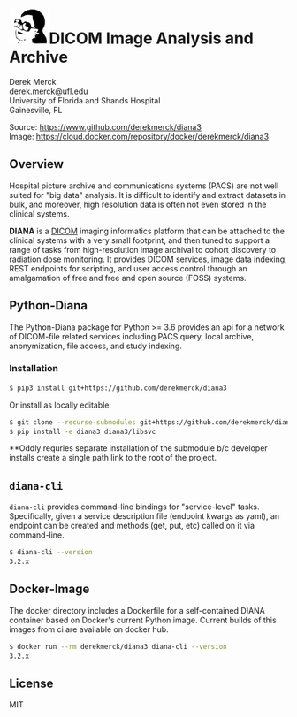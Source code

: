 ![logo](resources/images/diana_logo_sm.png)DICOM Image Analysis and Archive
==================

Derek Merck  
<derek.merck@ufl.edu>  
University of Florida and Shands Hospital  
Gainesville, FL  

Source: <https://www.github.com/derekmerck/diana3>  
Image:  <https://cloud.docker.com/repository/docker/derekmerck/diana3>


Overview
----------------

Hospital picture archive and communications systems (PACS) are not well suited for "big data" analysis.  It is difficult to identify and extract datasets in bulk, and moreover, high resolution data is often not even stored in the clinical systems.

**DIANA** is a [DICOM][] imaging informatics platform that can be attached to the clinical systems with a very small footprint, and then tuned to support a range of tasks from high-resolution image archival to cohort discovery to radiation dose monitoring.  It provides DICOM services, image data indexing, REST endpoints for scripting, and user access control through an amalgamation of free and free and open source (FOSS) systems.

[DICOM]: http://www.dicomstandard.org/


Python-Diana
----------------

The Python-Diana package for Python >= 3.6 provides an api for a network of DICOM-file related services including PACS query, local archive, anonymization, file access, and study indexing.


### Installation

```bash
$ pip3 install git+https://github.com/derekmerck/diana3
```

Or install as locally editable:

```bash
$ git clone --recurse-submodules git+https://github.com/derekmerck/diana3
$ pip install -e diana3 diana3/libsvc
```
**Oddly requries separate installation of the submodule b/c developer installs create a single path link to the root of the project.

`diana-cli`
-----------------

`diana-cli` provides command-line bindings for "service-level" tasks.  Specifically, given a service description file (endpoint kwargs as yaml), an endpoint can be created and methods (get, put, etc) called on it via command-line. 

```bash
$ diana-cli --version
3.2.x
```

Docker-Image
----------------

The docker directory includes a Dockerfile for a self-contained DIANA container based on Docker's current Python image.   Current builds of this images from ci are available on docker hub.

```bash
$ docker run --rm derekmerck/diana3 diana-cli --version
3.2.x
```

License
-------

MIT
